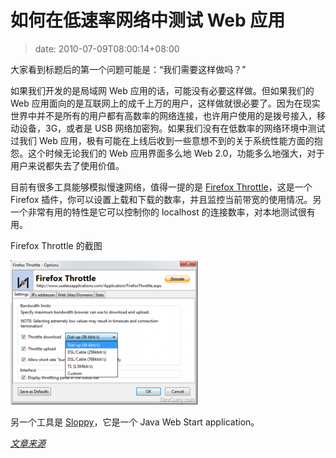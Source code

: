 # 如何在低速率网络中测试 Web 应用
>date: 2010-07-09T08:00:14+08:00


大家看到标题后的第一个问题可能是：“我们需要这样做吗？”


如果我们开发的是局域网 Web 应用的话，可能没有必要这样做。但如果我们的 Web 应用面向的是互联网上的成千上万的用户，这样做就很必要了。因为在现实世界中并不是所有的用户都有高数率的网络连接，也许用户使用的是拨号接入，移动设备，3G，或者是 USB 网络加密狗。如果我们没有在低数率的网络环境中测试过我们 Web 应用，极有可能在上线后收到一些意想不到的关于系统性能方面的抱怨。这个时候无论我们的 Web 应用界面多么地 Web 2.0，功能多么地强大，对于用户来说都失去了使用价值。


目前有很多工具能够模拟慢速网络，值得一提的是 [Firefox Throttle](https://addons.mozilla.org/en-US/firefox/addon/5917/)，这是一个 Firefox 插件，你可以设置上载和下载的数率，并且监控当前带宽的使用情况。另一个非常有用的特性是它可以控制你的 localhost 的连接数率，对本地测试很有用。


Firefox Throttle 的截图


[![](/assets/images/coolshell.cn/wp-content/uploads/2010/07/Firefox-Throttle-300x231.png "Firefox Throttle")](https://coolshell.cn/wp-content/uploads/2010/07/Firefox-Throttle.png)


另一个工具是 [Sloppy](http://www.dallaway.com/sloppy/)，它是一个 Java Web Start application。


*[文章来源](http://www.devcurry.com/2010/07/simulate-slow-internet-connections.html)*


